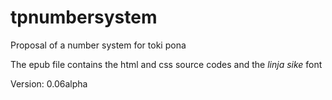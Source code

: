 # tpnumbersystem
Proposal of a number system for toki pona

The epub file contains the html and css source codes
and the _linja sike_ font

Version: 0.06alpha

